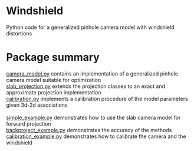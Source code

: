# Windshield
Python code for a generalized pinhole camera model with windshield distortions

# Package summary
[camera_model.py](camera_model.py) contains an implementation of a generalized pinhole camera model suitable for optimization\
[slab_projection.py](slab_projection.py) extends the projection classes to an exact and approximate projection implementation\
[calibration.py](calibration.py) implements a calibration procedure of the model parameters given 3d-2d associations\
\
[simple_example.py](simple_example.py) demonstrates how to use the slab camera model for forward projection\
[backproject_example.py](backproject_example.py) demonstrates the accuracy of the methods\
[calibration_example.py](calibration_example.py) demonstrates how to calibrate the camera and the windshield